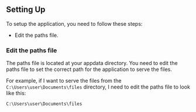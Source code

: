 ## Setting Up

To setup the application, you need to follow these steps:

- Edit the paths file.

### Edit the paths file

The paths file is located at your appdata directory. You need to edit the paths file to set the correct path for the application to serve the files.

For example, if I want to serve the files from the `C:\Users\user\Documents\files` directory, I need to edit the paths file to look like this:

```plaintext
C:\Users\user\Documents\files
```
